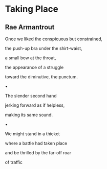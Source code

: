 # Taking Place
## Rae Armantrout
Once we liked the conspicuous
but constrained,

the push-up bra
under the shirt-waist,

a small bow
at the throat,

the appearance
of a struggle

toward the diminutive,
the punctum.



•



The slender
second hand

jerking forward
as if helpless,

making its same sound.


•



We might stand
in a thicket

where a battle had
taken place

and be thrilled
by the far-off roar

of traffic